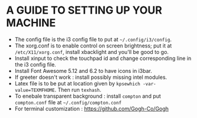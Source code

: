 # A GUIDE TO SETTING UP YOUR MACHINE

- The config file is the i3 config file to put at `~/.config/i3/config`.
- The xorg.conf is to enable control on screen brightness; put it at `/etc/X11/xorg.conf`, install xbacklight and you'll be good to go.
- Install xinput to check the touchpad id and change corresponding line in the i3 config file.
- Install Font Awesome 5.12 and 6.2 to have icons in i3bar.
- If greeter doesn't work : install possibly missing intel modules.
- Latex file is to be put at location given by `kpsewhich -var-value=TEXMFHOME`. Then run `texhash`.
- To enebale transparent background : install `compton` and put `compton.conf` file at `~/.config/compton.conf`
- For terminal customization : https://github.com/Gogh-Co/Gogh
